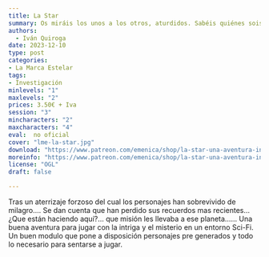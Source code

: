 ```yaml
---
title: La Star
summary: Os miráis los unos a los otros, aturdidos. Sabéis quiénes sois, pero... ¿Qué estáis haciendo aquí?
authors:
  - Iván Quiroga
date: 2023-12-10
type: post
categories:
- La Marca Estelar
tags:
- Investigación
minlevels: "1"
maxlevels: "2" 
prices: 3.50€ + Iva  
session: "3" 
mincharacters: "2" 
maxcharacters: "4" 
eval:  no oficial 
cover: "lme-la-star.jpg"
download: "https://www.patreon.com/emenica/shop/la-star-una-aventura-iniciatica-para-la-72555"
moreinfo: "https://www.patreon.com/emenica/shop/la-star-una-aventura-iniciatica-para-la-72555"
license: "OGL"
draft: false

---
```


Tras un aterrizaje forzoso del cual los personajes han sobrevivido de milagro…. Se dan cuenta que han perdido sus recuerdos mas recientes…
¿Que están haciendo aquí?... que misión les llevaba a ese planeta……
Una buena aventura para jugar con la intriga y el misterio en un entorno Sci-Fi. 
Un buen modulo que pone a disposición personajes pre generados y todo lo necesario para sentarse a jugar.

